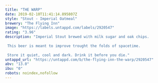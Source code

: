 ```yaml
---
title: "THE WARP"
date: 2019-02-10T11:41:14.895807Z
style: "Stout - Imperial Oatmeal"
brewery: "The Flying Inn"
image: "https://labels.untappd.com/labels/2920547"
rating: "3.96"
description: "Imperial Stout brewed with milk sugar and oak chips.  This beer is meant to improve trought the folds of spacetime.  Store it quiet, cool and dark. Drink it before you die."
untappd_url: "https://untappd.com/b/the-flying-inn-the-warp/2920547"
abv: "13.0"
ibu: "0"
robots: noindex,nofollow
---
```

